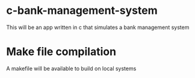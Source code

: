 # c-bank-management-system
This will be an app written in c that simulates a bank management system

# Make file compilation
A makefile will be available to build on local systems


